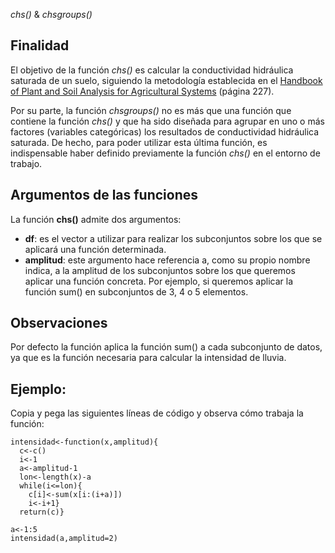 *chs()* & *chsgroups()*

## Finalidad

El objetivo de la función *chs()* es calcular la conductividad hidráulica saturada de un suelo, siguiendo la metodología establecida en el [Handbook of Plant and Soil Analysis for Agricultural Systems](https://zenodo.org/record/2553445) (página 227).

Por su parte, la función *chsgroups()* no es más que una función que contiene la función *chs()* y que ha sido diseñada para agrupar en uno o más factores (variables categóricas) los resultados de conductividad hidráulica saturada. De hecho, para poder utilizar esta última función, es indispensable haber definido previamente la función *chs()* en el entorno de trabajo.

## Argumentos de las funciones

La función **chs()** admite dos argumentos:
- **df**: es el vector a utilizar para realizar los subconjuntos sobre los que se aplicará una función determinada.
- **amplitud**: este argumento hace referencia a, como su propio nombre indica, a la amplitud de los subconjuntos sobre los que
queremos aplicar una función concreta. Por ejemplo, si queremos aplicar la función sum() en subconjuntos de 3, 4 o 5 elementos.

## Observaciones
Por defecto la función aplica la función sum() a cada subconjunto de datos, ya que es la función necesaria para
calcular la intensidad de lluvia.

## Ejemplo:

Copia y pega las siguientes líneas de código y observa cómo trabaja la función:
~~~
intensidad<-function(x,amplitud){
  c<-c()
  i<-1
  a<-amplitud-1
  lon<-length(x)-a
  while(i<=lon){
    c[i]<-sum(x[i:(i+a)])
    i<-i+1}
  return(c)}

a<-1:5
intensidad(a,amplitud=2)
~~~
